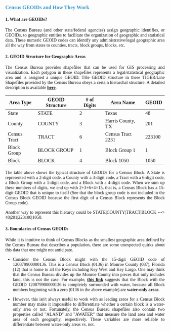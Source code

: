 <span style="font-family: Jost; text-align: justify">

<h3 style="color:#39c">Census GEOIDs and How They Work</h3>

#### 1. What are GEOIDs?
The Census Bureau (and other state/federal agencies) assign geographic identifies, or GEOIDs, to geographic entities to facilitate the organization of geographic and statistical data. These numeric GEOID codes can identify any administrative/legal geographic area all the way from states to counties, tracts, block groups, blocks, etc.

#### 2. GEOID Structure for Geographic Areas
The Census Bureau provides shapefiles that can be used for GIS processing and visualization. Each polygon in these shapefiles represents a legal/statistical geographic area and is assigned a unique GEOID. THe GEOID structure in these TIGER/Line Shapefiles provided by the Census Bureau obeys a certain hierarchal structure. A detailed description is available <a href="https://www.census.gov/programs-surveys/geography/guidance/geo-identifiers.html"><b>here</b></a>.

| Area Type | GEOID Structure | # of Digits | Area Name | GEOID          |
| --------- | --------------- | ----------- | --------- | -------------- |
| State     | STATE           | 2           | Texas             | 48     |
| County    | COUNTY          | 3           | Harris County, TX | 201    |
| Census Tract | TRACT        | 6           | Census Tract 2231 | 223100 |
| Block Group  | BLOCK GROUP  | 1           | Block Group 1     | 1      |
| Block        | BLOCK       |  4           | Block 1050        | 1050   |

The table above shows the typical structure of GEOIDs for a Census Block. A State is represented with a 2-digit code, a County with a 3-digit code, a Tract with a 6-digit code, a Block Group with a 1-digit code, and a Block with a 4-digit code. When we sum up these numbers of digits, we end up with 2+3+6+4=15, that is, a Census Block has a 15-digit GEOID that is unique to itself (See that the block group code is not included in the Census Block GEOID because the first digit of a Census Block represents the Block Group code).

Another way to represent this hierarcy could be STATE|COUNTY|TRACT|BLOCK ---> 48|201|223100|1050.

#### 3. Boundaries of Census GEOIDs

While it is intuitive to think of Census Blocks as the smallest geographic area defined by the Census Bureau that describes a population, there are some unexpected quirks about this data that one might not anticipate.

* Consider the Census Block might with the 15-digit GEOID code of 120879900000136. This is a Census Block (0136) in Monroe County (087), Florida (12) that is home to all the Keys including Key West and Key Largo. One may think that the Census Bureau divides up the Monroe County into pieces that only includes land, this is not the case. For example, <a href="http://proximityone.com/geo_blocks.htm"><b>this link</b></a> suggests that the Block with the GEOID 120879900000136 is completely surrounded with water, because all Block numbers beginning with a zero (0136 in the above example) are <b>water-only areas</b>.

* However, this isn't always useful to work with as leading zeros for a Census Block number may make it impossible to differentiate whether a certain block is a water-only area or not. Fortunately, the Census Bureau shapefiles also contain two properties called "ALAND" and "AWATER" that measure the land area and water area of each geography, respectively. These variables are more reliable to differentiate between water-only areas vs. not.

</span>
